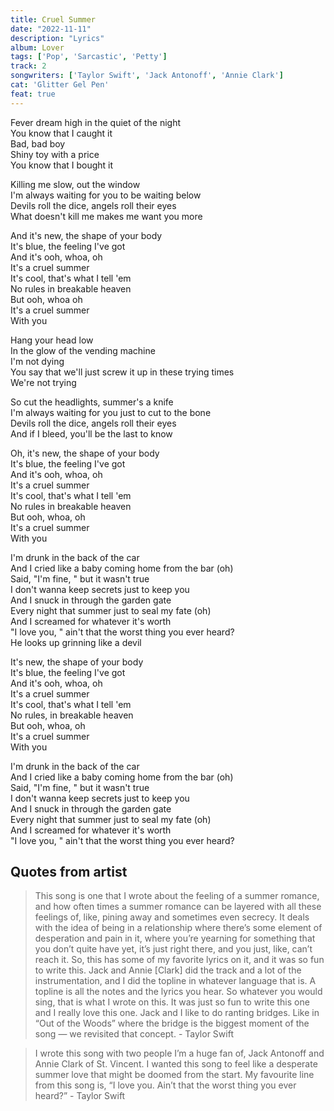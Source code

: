 ```yaml
---
title: Cruel Summer
date: "2022-11-11"
description: "Lyrics"
album: Lover
tags: ['Pop', 'Sarcastic', 'Petty']
track: 2
songwriters: ['Taylor Swift', 'Jack Antonoff', 'Annie Clark']
cat: 'Glitter Gel Pen'
feat: true
---
```

<p className="verse-one">
Fever dream high in the quiet of the night <br />
You know that I caught it <br />
Bad, bad boy <br />
Shiny toy with a price <br />
You know that I bought it <br />
</p>
<p className="pre-chorus">
Killing me slow, out the window <br />
I'm always waiting for you to be waiting below <br />
Devils roll the dice, angels roll their eyes <br />
What doesn't kill me makes me want you more <br />
</p>
<p className="chorus">
And it's new, the shape of your body <br />
It's blue, the feeling I've got <br />
And it's ooh, whoa, oh <br />
It's a cruel summer <br />
It's cool, that's what I tell 'em <br />
No rules in breakable heaven <br />
But ooh, whoa oh <br />
It's a cruel summer <br />
With you <br />
</p>
<p className="verse-two">
Hang your head low <br />
In the glow of the vending machine <br />
I'm not dying <br />
You say that we'll just screw it up in these trying times <br />
We're not trying <br />
</p>
<p className="pre-chorus">
So cut the headlights, summer's a knife <br />
I'm always waiting for you just to cut to the bone <br />
Devils roll the dice, angels roll their eyes <br />
And if I bleed, you'll be the last to know <br />
</p>
<p className="chorus">
Oh, it's new, the shape of your body <br />
It's blue, the feeling I've got <br />
And it's ooh, whoa, oh <br />
It's a cruel summer <br />
It's cool, that's what I tell 'em <br />
No rules in breakable heaven <br />
But ooh, whoa, oh <br />
It's a cruel summer <br />
With you <br />
</p>
<p className="bridge">
I'm drunk in the back of the car <br />
And I cried like a baby coming home from the bar (oh) <br />
Said, "I'm fine, " but it wasn't true <br />
I don't wanna keep secrets just to keep you <br />
And I snuck in through the garden gate <br />
Every night that summer just to seal my fate (oh) <br />
And I screamed for whatever it's worth <br />
"I love you, " ain't that the worst thing you ever heard? <br />
He looks up grinning like a devil <br />
</p>
<p className="chorus">
It's new, the shape of your body <br />
It's blue, the feeling I've got <br />
And it's ooh, whoa, oh <br />
It's a cruel summer <br />
It's cool, that's what I tell 'em <br />
No rules, in breakable heaven <br />
But ooh, whoa, oh <br />
It's a cruel summer <br />
With you <br />
</p>
<p className="outro">
I'm drunk in the back of the car <br />
And I cried like a baby coming home from the bar (oh) <br />
Said, "I'm fine, " but it wasn't true <br />
I don't wanna keep secrets just to keep you <br />
And I snuck in through the garden gate <br />
Every night that summer just to seal my fate (oh) <br />
And I screamed for whatever it's worth <br />
"I love you, " ain't that the worst thing you ever heard? <br />
</p>


## Quotes from artist

<blockquote>
This song is one that I wrote about the feeling of a summer romance, and how often times a summer romance can be layered with all these feelings of, like, pining away and sometimes even secrecy. It deals with the idea of being in a relationship where there’s some element of desperation and pain in it, where you’re yearning for something that you don’t quite have yet, it’s just right there, and you just, like, can’t reach it. So, this has some of my favorite lyrics on it, and it was so fun to write this. Jack and Annie [Clark] did the track and a lot of the instrumentation, and I did the topline in whatever language that is. A topline is all the notes and the lyrics you hear. So whatever you would sing, that is what I wrote on this. It was just so fun to write this one and I really love this one. Jack and I like to do ranting bridges. Like in “Out of the Woods” where the bridge is the biggest moment of the song — we revisited that concept. - Taylor Swift
</blockquote>

<blockquote>
 I wrote this song with two people I’m a huge fan of, Jack Antonoff and Annie Clark of St. Vincent. I wanted this song to feel like a desperate summer love that might be doomed from the start. My favourite line from this song is, “I love you. Ain’t that the worst thing you ever heard?” - Taylor Swift
</blockquote>